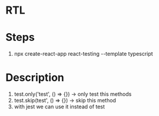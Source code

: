 # RTL

# Steps
1. npx create-react-app react-testing --template typescript

# Description
1. test.only('test', () => {}) -> only test this methods
2. test.skip(test', () => {}) -> skip this method
3. with jest we can use it instead of test